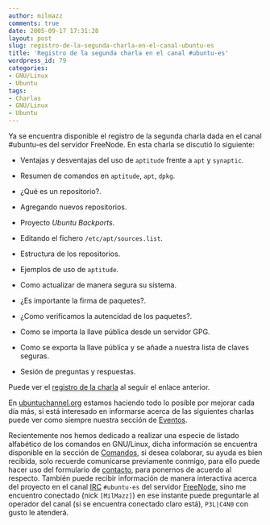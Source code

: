 ```yaml
---
author: milmazz
comments: true
date: 2005-09-17 17:31:28
layout: post
slug: registro-de-la-segunda-charla-en-el-canal-ubuntu-es
title: 'Registro de la segunda charla en el canal #ubuntu-es'
wordpress_id: 79
categories:
- GNU/Linux
- Ubuntu
tags:
- Charlas
- GNU/Linux
- Ubuntu
---
```


Ya se encuentra disponible el registro de la segunda charla dada en el canal #ubuntu-es del servidor FreeNode. En esta charla se discutió lo siguiente:






  * Ventajas y desventajas del uso de `aptitude` frente a `apt` y `synaptic`.


  * Resumen de comandos en `aptitude`, `apt`, `dpkg`.


  * ¿Qué es un repositorio?.


  * Agregando nuevos repositorios.


  * Proyecto _Ubuntu Backports_.


  * Editando el fichero `/etc/apt/sources.list`.


  * Estructura de los repositorios.


  * Ejemplos de uso de `aptitude`.


  * Como actualizar de manera segura su sistema.


  * ¿Es importante la firma de paquetes?.


  * ¿Como verificamos la autencidad de los paquetes?.


  * Como se importa la llave pública desde un servidor GPG.


  * Como se exporta la llave pública y se añade a nuestra lista de claves seguras.


  * Sesión de preguntas y respuestas.




Puede ver el [registro de la charla](http://www.ubuntuchannel.org/docs/aptitude.apt.synaptic.html) al seguir el enlace anterior.




En [ubuntuchannel.org](http://www.ubuntuchannel.org/) estamos haciendo todo lo posible por mejorar cada día más, si está interesado en informarse acerca de las siguientes charlas puede ver como siempre nuestra sección de [Eventos](http://www.ubuntuchannel.org/wiki/Eventos).




Recientemente nos hemos dedicado a realizar una especie de listado alfabético de los comandos en GNU/Linux, dicha información se encuentra disponible en la sección de [Comandos](http://www.ubuntuchannel.org/wiki/Comandos), si desea colaborar, su ayuda es bien recibida, solo recuerde comunicarse previamente conmigo, para ello puede hacer uso del formulario de [contacto](http://blog.milmazz.com.ve/contacto/), para ponernos de acuerdo al respecto. También puede recibir información de manera interactiva acerca del proyecto en el canal [IRC](http://es.wikipedia.org/wiki/IRC) `#ubuntu-es` del servidor [FreeNode](http://freenode.net/), sino me encuentro conectado (nick `[MilMazz]`) en ese instante puede preguntarle al operador del canal (si se encuentra conectado claro está), `P3L|C4N0` con gusto le atenderá.
